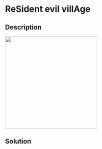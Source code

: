 # ReSident evil villAge

## __Description__

<img src="https://user-images.githubusercontent.com/32315604/120194257-f4312b00-c24f-11eb-8b01-760751c21b0b.png)" width=300>

## __Solution__

